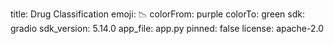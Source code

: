 title: Drug Classification
emoji: 📉
colorFrom: purple
colorTo: green
sdk: gradio
sdk_version: 5.14.0
app_file: app.py
pinned: false
license: apache-2.0